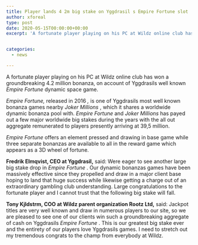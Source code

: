 ```yaml
---
title: Player lands 4 2m big stake on Yggdrasil s Empire Fortune slot
author: xforeal 
type: post
date: 2020-05-15T00:00:00+00:00
excerpt: 'A fortunate player playing on his PC at Wildz online club has won a groundbreaking 4 '


categories:
  - news

---
```

A fortunate player playing on his PC at Wildz online club has won a groundbreaking 4.2 million bonanza, on account of Yggdrasils well known _Empire Fortune_ dynamic space game. 

_Empire Fortune,_ released in 2016 _,_ is one of Yggdrasils most well known bonanza games nearby _Joker Millions_ , which it shares a worldwide dynamic bonanza pool with.  _Empire Fortune_ and _Joker Millions_ has payed out a few major worldwide big stakes during the years with the all out aggregate remunerated to players presently arriving at 39,5 million. 

_Empire Fortune_ offers an element pressed and drawing in base game while three separate bonanzas are available to all in the reward game which appears as a 3D wheel of fortune. 

**Fredrik Elmqvist, CEO at Yggdrasil,** said: Were eager to see another large big stake drop in _Empire Fortune_ . Our dynamic bonanzas games have been massively effective since they propelled and draw in a major client base hoping to land that huge success while likewise getting a charge out of an extraordinary gambling club understanding. Large congratulations to the fortunate player and I cannot trust that the following big stake will fall. 

**Tony Kjldstrm, COO at Wildz parent organization Rootz Ltd,** said: Jackpot titles are very well known and draw in numerous players to our site, so we are pleased to see one of our clients win such a groundbreaking aggregate of cash on Yggdrasils _Empire Fortune_ . This is our greatest big stake ever and the entirety of our players love Yggdrasils games. I need to stretch out my tremendous congrats to the champ from everybody at Wildz.